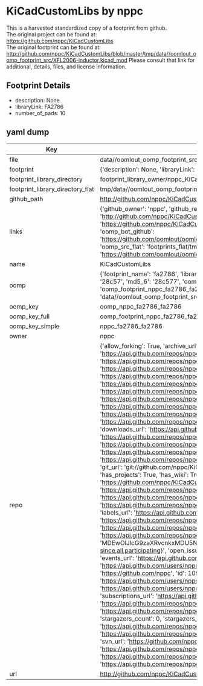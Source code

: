 # KiCadCustomLibs by nppc  
This is a harvested standardized copy of a footprint from github.  
The original project can be found at:  
https://github.com/nppc/KiCadCustomLibs  
The original footprint can be found at:
http://github.com/nppc/KiCadCustomLibs/blob/master/tmp/data//oomlout_oomp_footprint_src/XFL2006-inductor.kicad_mod
Please consult that link for additional, details, files, and license information.  
## Footprint Details
* description: None  
* libraryLink: FA2786  
* number_of_pads: 10  
## yaml dump  
| Key | Value |  
| --- | --- |  
| file | data//oomlout_oomp_footprint_src/KiCadCustomLibs/FA2786.kicad_mod |  
| footprint | {'description': None, 'libraryLink': 'FA2786', 'number_of_pads': 10} |  
| footprint_library_directory | footprint_library_owner/nppc_KiCadCustomLibs |  
| footprint_library_directory_flat | tmp/data//oomlout_oomp_footprint_src/footprints_flat/nppc_fa2786_fa2786/working |  
| github_path | http://github.com/nppc/KiCadCustomLibs/blob/master/tmp/data//oomlout_oomp_footprint_src/FA2786.kicad_mod |  
| links | {'github_owner': 'nppc', 'github_repo_name': 'KiCadCustomLibs', 'github_src': 'http://github.com/nppc/KiCadCustomLibs/blob/master/tmp/data//oomlout_oomp_footprint_src/XFL2006-inductor.kicad_mod', 'github_src_repo': 'https://github.com/nppc/KiCadCustomLibs', 'oomp_bot': 'tmp/data//oomlout_oomp_footprint_src/footprints/nppc_fa2786_fa2786/working', 'oomp_bot_github': 'https://github.com/oomlout/oomlout_oomp_footprint_bot/tree/main/tmp/data//oomlout_oomp_footprint_src/footprints/nppc_fa2786_fa2786/working', 'oomp_src_flat': 'footprints_flat/tmp/data//oomlout_oomp_footprint_src/footprints_flat/nppc_fa2786_fa2786/working', 'oomp_src_flat_github': 'https://github.com/oomlout/oomlout_oomp_footprint_src/tree/main/tmp/data//oomlout_oomp_footprint_src/footprints_flat/nppc_fa2786_fa2786/working'} |  
| name | KiCadCustomLibs |  
| oomp | {'footprint_name': 'fa2786', 'library_name': 'fa2786_kicad_mod', 'md5': '28c5777a2093ce90f72ebcc9593de9b3', 'md5_10': '28c5777a20', 'md5_5': '28c57', 'md5_6': '28c577', 'oomp_key': 'oomp_nppc_fa2786_fa2786', 'oomp_key_extra': 'oomp_footprint_nppc_fa2786_fa2786', 'oomp_key_full': 'oomp_footprint_nppc_fa2786_fa2786_28c577', 'oomp_key_simple': 'nppc_fa2786_fa2786', 'original_filename': 'data//oomlout_oomp_footprint_src/KiCadCustomLibs/FA2786.kicad_mod', 'owner_name': 'nppc'} |  
| oomp_key | oomp_nppc_fa2786_fa2786 |  
| oomp_key_full | oomp_footprint_nppc_fa2786_fa2786 |  
| oomp_key_simple | nppc_fa2786_fa2786 |  
| owner | nppc |  
| repo | {'allow_forking': True, 'archive_url': 'https://api.github.com/repos/nppc/KiCadCustomLibs/{archive_format}{/ref}', 'archived': False, 'assignees_url': 'https://api.github.com/repos/nppc/KiCadCustomLibs/assignees{/user}', 'blobs_url': 'https://api.github.com/repos/nppc/KiCadCustomLibs/git/blobs{/sha}', 'branches_url': 'https://api.github.com/repos/nppc/KiCadCustomLibs/branches{/branch}', 'clone_url': 'https://github.com/nppc/KiCadCustomLibs.git', 'collaborators_url': 'https://api.github.com/repos/nppc/KiCadCustomLibs/collaborators{/collaborator}', 'comments_url': 'https://api.github.com/repos/nppc/KiCadCustomLibs/comments{/number}', 'commits_url': 'https://api.github.com/repos/nppc/KiCadCustomLibs/commits{/sha}', 'compare_url': 'https://api.github.com/repos/nppc/KiCadCustomLibs/compare/{base}...{head}', 'contents_url': 'https://api.github.com/repos/nppc/KiCadCustomLibs/contents/{+path}', 'contributors_url': 'https://api.github.com/repos/nppc/KiCadCustomLibs/contributors', 'created_at': '2017-10-06T07:08:13Z', 'default_branch': 'master', 'deployments_url': 'https://api.github.com/repos/nppc/KiCadCustomLibs/deployments', 'description': 'Customized symbols and footprints for KiCad', 'disabled': False, 'downloads_url': 'https://api.github.com/repos/nppc/KiCadCustomLibs/downloads', 'events_url': 'https://api.github.com/repos/nppc/KiCadCustomLibs/events', 'fork': False, 'forks': 1, 'forks_count': 1, 'forks_url': 'https://api.github.com/repos/nppc/KiCadCustomLibs/forks', 'full_name': 'nppc/KiCadCustomLibs', 'git_commits_url': 'https://api.github.com/repos/nppc/KiCadCustomLibs/git/commits{/sha}', 'git_refs_url': 'https://api.github.com/repos/nppc/KiCadCustomLibs/git/refs{/sha}', 'git_tags_url': 'https://api.github.com/repos/nppc/KiCadCustomLibs/git/tags{/sha}', 'git_url': 'git://github.com/nppc/KiCadCustomLibs.git', 'has_discussions': False, 'has_downloads': True, 'has_issues': True, 'has_pages': False, 'has_projects': True, 'has_wiki': True, 'homepage': None, 'hooks_url': 'https://api.github.com/repos/nppc/KiCadCustomLibs/hooks', 'html_url': 'https://github.com/nppc/KiCadCustomLibs', 'id': 105976617, 'is_template': False, 'issue_comment_url': 'https://api.github.com/repos/nppc/KiCadCustomLibs/issues/comments{/number}', 'issue_events_url': 'https://api.github.com/repos/nppc/KiCadCustomLibs/issues/events{/number}', 'issues_url': 'https://api.github.com/repos/nppc/KiCadCustomLibs/issues{/number}', 'keys_url': 'https://api.github.com/repos/nppc/KiCadCustomLibs/keys{/key_id}', 'labels_url': 'https://api.github.com/repos/nppc/KiCadCustomLibs/labels{/name}', 'language': None, 'languages_url': 'https://api.github.com/repos/nppc/KiCadCustomLibs/languages', 'license': None, 'merges_url': 'https://api.github.com/repos/nppc/KiCadCustomLibs/merges', 'milestones_url': 'https://api.github.com/repos/nppc/KiCadCustomLibs/milestones{/number}', 'mirror_url': None, 'name': 'KiCadCustomLibs', 'network_count': 1, 'node_id': 'MDEwOlJlcG9zaXRvcnkxMDU5NzY2MTc=', 'notifications_url': 'https://api.github.com/repos/nppc/KiCadCustomLibs/notifications{?since,all,participating}', 'open_issues': 0, 'open_issues_count': 0, 'owner': {'avatar_url': 'https://avatars.githubusercontent.com/u/10918485?v=4', 'events_url': 'https://api.github.com/users/nppc/events{/privacy}', 'followers_url': 'https://api.github.com/users/nppc/followers', 'following_url': 'https://api.github.com/users/nppc/following{/other_user}', 'gists_url': 'https://api.github.com/users/nppc/gists{/gist_id}', 'gravatar_id': '', 'html_url': 'https://github.com/nppc', 'id': 10918485, 'login': 'nppc', 'node_id': 'MDQ6VXNlcjEwOTE4NDg1', 'organizations_url': 'https://api.github.com/users/nppc/orgs', 'received_events_url': 'https://api.github.com/users/nppc/received_events', 'repos_url': 'https://api.github.com/users/nppc/repos', 'site_admin': False, 'starred_url': 'https://api.github.com/users/nppc/starred{/owner}{/repo}', 'subscriptions_url': 'https://api.github.com/users/nppc/subscriptions', 'type': 'User', 'url': 'https://api.github.com/users/nppc'}, 'private': False, 'pulls_url': 'https://api.github.com/repos/nppc/KiCadCustomLibs/pulls{/number}', 'pushed_at': '2022-08-12T16:28:43Z', 'releases_url': 'https://api.github.com/repos/nppc/KiCadCustomLibs/releases{/id}', 'size': 1675, 'ssh_url': 'git@github.com:nppc/KiCadCustomLibs.git', 'stargazers_count': 0, 'stargazers_url': 'https://api.github.com/repos/nppc/KiCadCustomLibs/stargazers', 'statuses_url': 'https://api.github.com/repos/nppc/KiCadCustomLibs/statuses/{sha}', 'subscribers_count': 2, 'subscribers_url': 'https://api.github.com/repos/nppc/KiCadCustomLibs/subscribers', 'subscription_url': 'https://api.github.com/repos/nppc/KiCadCustomLibs/subscription', 'svn_url': 'https://github.com/nppc/KiCadCustomLibs', 'tags_url': 'https://api.github.com/repos/nppc/KiCadCustomLibs/tags', 'teams_url': 'https://api.github.com/repos/nppc/KiCadCustomLibs/teams', 'temp_clone_token': None, 'topics': [], 'trees_url': 'https://api.github.com/repos/nppc/KiCadCustomLibs/git/trees{/sha}', 'updated_at': '2022-05-02T13:47:30Z', 'url': 'https://api.github.com/repos/nppc/KiCadCustomLibs', 'visibility': 'public', 'watchers': 0, 'watchers_count': 0, 'web_commit_signoff_required': False} |  
| url | http://github.com/nppc/KiCadCustomLibs |  

